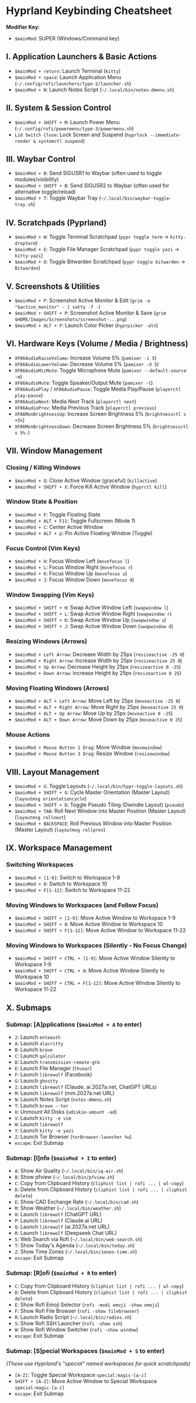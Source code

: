# Hyprland Keybinding Cheatsheet

**Modifier Key:**

- `$mainMod`: SUPER (Windows/Command key)

## I. Application Launchers & Basic Actions

- `$mainMod + return`: Launch Terminal (`kitty`)
- `$mainMod + space`: Launch Application Menu (`~/.config/rofi/launchers/type-2/launcher.sh`)
- `$mainMod + N`: Launch Notes Script (`~/.local/bin/notes-dmenu.sh`)

## II. System & Session Control

- `$mainMod + SHIFT + M`: Launch Power Menu (`~/.config/rofi/powermenu/type-3/powermenu.sh`)
- `Lid Switch Close`: Lock Screen and Suspend (`hyprlock --immediate-render & systemctl suspend`)

## III. Waybar Control

- `$mainMod + B`: Send SIGUSR1 to Waybar (often used to toggle modules/visibility)
- `$mainMod + SHIFT + B`: Send SIGUSR2 to Waybar (often used for alternative toggle/reload)
- `$mainMod + T`: Toggle Waybar Tray (`~/.local/bin/waybar-toggle-tray.sh`)

## IV. Scratchpads (Pyprland)

- `$mainMod + W`: Toggle Terminal Scratchpad (`pypr toggle term` -> `kitty-dropterm`)
- `$mainMod + E`: Toggle File Manager Scratchpad (`pypr toggle yazi` -> `kitty-yazi`)
- `$mainMod + O`: Toggle Bitwarden Scratchpad (`pypr toggle bitwarden` -> `Bitwarden`)

## V. Screenshots & Utilities

- `$mainMod + P`: Screenshot Active Monitor & Edit (`grim -o "$active_monitor" - | satty -f -`)
- `$mainMod + SHIFT + P`: Screenshot Active Monitor & Save (`grim $HOME/Images/Screenshots/screenshot-...png`)
- `$mainMod + ALT + P`: Launch Color Picker (`hyprpicker -aln`)

## VI. Hardware Keys (Volume / Media / Brightness)

- `XF86AudioRaiseVolume`: Increase Volume 5% (`pamixer -i 5`)
- `XF86AudioLowerVolume`: Decrease Volume 5% (`pamixer -d 5`)
- `XF86AudioMicMute`: Toggle Microphone Mute (`pamixer --default-source -m`)
- `XF86AudioMute`: Toggle Speaker/Output Mute (`pamixer -t`)
- `XF86AudioPlay` / `XF86AudioPause`: Toggle Media Play/Pause (`playerctl play-pause`)
- `XF86AudioNext`: Media Next Track (`playerctl next`)
- `XF86AudioPrev`: Media Previous Track (`playerctl previous`)
- `XF86MonBrightnessUp`: Increase Screen Brightness 5% (`brightnessctl s +5%`)
- `XF86MonBrightnessDown`: Decrease Screen Brightness 5% (`brightnessctl s 5%-`)

## VII. Window Management

### Closing / Killing Windows

- `$mainMod + Q`: Close Active Window (graceful) (`killactive`)
- `$mainMod + SHIFT + X`: Force Kill Active Window (`hyprctl kill`)

### Window State & Position

- `$mainMod + F`: Toggle Floating State
- `$mainMod + ALT + F11`: Toggle Fullscreen (Mode 1)
- `$mainMod + C`: Center Active Window
- `$mainMod + ALT + p`: Pin Active Floating Window (Toggle)

### Focus Control (Vim Keys)

- `$mainMod + H`: Focus Window Left (`movefocus l`)
- `$mainMod + L`: Focus Window Right (`movefocus r`)
- `$mainMod + K`: Focus Window Up (`movefocus u`)
- `$mainMod + J`: Focus Window Down (`movefocus d`)

### Window Swapping (Vim Keys)

- `$mainMod + SHIFT + H`: Swap Active Window Left (`swapwindow l`)
- `$mainMod + SHIFT + L`: Swap Active Window Right (`swapwindow r`)
- `$mainMod + SHIFT + K`: Swap Active Window Up (`swapwindow u`)
- `$mainMod + SHIFT + J`: Swap Active Window Down (`swapwindow d`)

### Resizing Windows (Arrows)

- `$mainMod + Left Arrow`: Decrease Width by 25px (`resizeactive -25 0`)
- `$mainMod + Right Arrow`: Increase Width by 25px (`resizeactive 25 0`)
- `$mainMod + Up Arrow`: Decrease Height by 25px (`resizeactive 0 -25`)
- `$mainMod + Down Arrow`: Increase Height by 25px (`resizeactive 0 25`)

### Moving Floating Windows (Arrows)

- `$mainMod + ALT + Left Arrow`: Move Left by 25px (`moveactive -25 0`)
- `$mainMod + ALT + Right Arrow`: Move Right by 25px (`moveactive 25 0`)
- `$mainMod + ALT + Up Arrow`: Move Up by 25px (`moveactive 0 -25`)
- `$mainMod + ALT + Down Arrow`: Move Down by 25px (`moveactive 0 25`)

### Mouse Actions

- `$mainMod + Mouse Button 1 Drag`: Move Window (`movewindow`)
- `$mainMod + Mouse Button 3 Drag`: Resize Window (`resizewindow`)

## VIII. Layout Management

- `$mainMod + G`: Toggle Layouts (`~/.local/bin/hypr-toggle-layouts.sh`)
- `$mainMod + SHIFT + G`: Cycle Master Orientation (Master Layout) (`layoutmsg orientationcycle`)
- `$mainMod + SHIFT + D`: Toggle Pseudo Tiling (Dwindle Layout) (`pseudo`)
- `$mainMod + TAB`: Roll Next Window into Master Position (Master Layout) (`layoutmsg rollnext`)
- `$mainMod + BACKSPACE`: Roll Previous Window into Master Position (Master Layout) (`layoutmsg rollprev`)

## IX. Workspace Management

### Switching Workspaces

- `$mainMod + [1-9]`: Switch to Workspace 1-9
- `$mainMod + 0`: Switch to Workspace 10
- `$mainMod + F[1-12]`: Switch to Workspace 11-22

### Moving Windows to Workspaces (and Follow Focus)

- `$mainMod + SHIFT + [1-9]`: Move Active Window to Workspace 1-9
- `$mainMod + SHIFT + 0`: Move Active Window to Workspace 10
- `$mainMod + SHIFT + F[1-12]`: Move Active Window to Workspace 11-22

### Moving Windows to Workspaces (Silently - No Focus Change)

- `$mainMod + SHIFT + CTRL + [1-9]`: Move Active Window Silently to Workspace 1-9
- `$mainMod + SHIFT + CTRL + 0`: Move Active Window Silently to Workspace 10
- `$mainMod + SHIFT + CTRL + F[1-12]`: Move Active Window Silently to Workspace 11-22

## X. Submaps

### Submap: [A]pplications (`$mainMod + A` to enter)

- `2`: Launch `enteauth`
- `A`: Launch `alacritty`
- `B`: Launch `brave`
- `C`: Launch `galculator`
- `D`: Launch `transmission-remote-gtk`
- `E`: Launch File Manager (`thunar`)
- `F`: Launch `librewolf` (Facebook)
- `G`: Launch `ghostty`
- `I`: Launch `librewolf` (Claude, ai.2027a.net, ChatGPT URLs)
- `M`: Launch `librewolf` (mm.2027a.net URL)
- `N`: Launch Notes Script (`notes-dmenu.sh`)
- `T`: Launch `brave --tor`
- `U`: Unmount All Disks (`udiskie-umount -ad`)
- `V`: Launch `kitty -e vim`
- `W`: Launch `librewolf`
- `Y`: Launch `kitty -e yazi`
- `Z`: Launch Tor Browser (`torBrowser-launcher %u`)
- `escape`: Exit Submap

### Submap: [I]nfo (`$mainMod + I` to enter)

- `A`: Show Air Quality (`~/.local/bin/iq-air.sh`)
- `B`: Show pfview (`~/.local/bin/pfview.sh`)
- `C`: Copy from Clipboard History (`cliphist list | rofi ... | wl-copy`)
- `D`: Delete from Clipboard History (`cliphist list | rofi ... | cliphist delete`)
- `E`: Show CAD Exchange Rate (`~/.local/bin/cad.sh`)
- `M`: Show Weather (`~/.local/bin/weather.sh`)
- `O`: Launch `librewolf` (ChatGPT URL)
- `P`: Launch `librewolf` (Claude.ai URL)
- `Q`: Launch `librewolf` (ai.2027a.net URL)
- `R`: Launch `librewolf` (Deepseek Chat URL)
- `S`: Web Search via Rofi (`~/.local/bin/web-search.sh`)
- `T`: Show Today's Agenda (`~/.local/bin/today.sh`)
- `Z`: Show Time Zones (`~/.local/bin/zones-time.sh`)
- `escape`: Exit Submap

### Submap: [R]ofi (`$mainMod + R` to enter)

- `C`: Copy from Clipboard History (`cliphist list | rofi ... | wl-copy`)
- `D`: Delete from Clipboard History (`cliphist list | rofi ... | cliphist delete`)
- `E`: Show Rofi Emoji Selector (`rofi -modi emoji -show emoji`)
- `F`: Show Rofi File Browser (`rofi -show filebrowser`)
- `R`: Launch Radio Script (`~/.local/bin/radios.sh`)
- `S`: Show Rofi SSH Launcher (`rofi -show ssh`)
- `W`: Show Rofi Window Switcher (`rofi -show window`)
- `escape`: Exit Submap

### Submap: [S]pecial Workspaces (`$mainMod + S` to enter)

*(These use Hyprland's "special" named workspaces for quick scratchpads)*

- `[A-Z]`: Toggle Special Workspace `special:magic-[a-z]`
- `SHIFT + [A-Z]`: Move Active Window to Special Workspace `special:magic-[a-z]`
- `escape`: Exit Submap
